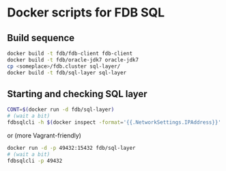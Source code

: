 # Docker scripts for FDB SQL #

## Build sequence ##

```bash
docker build -t fdb/fdb-client fdb-client
docker build -t fdb/oracle-jdk7 oracle-jdk7
cp <someplace>/fdb.cluster sql-layer/
docker build -t fdb/sql-layer sql-layer
```

## Starting and checking SQL layer ##

```bash
CONT=$(docker run -d fdb/sql-layer)
# (wait a bit)
fdbsqlcli -h $(docker inspect -format='{{.NetworkSettings.IPAddress}}' $CONT)
```

or (more Vagrant-friendly)

```bash
docker run -d -p 49432:15432 fdb/sql-layer
# (wait a bit)
fdbsqlcli -p 49432
```
